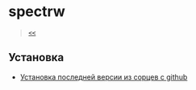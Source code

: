 # spectrw

> [`<<`](../index.md)

## Установка

- [Установка последней версии из сорцев с github](github.md)
